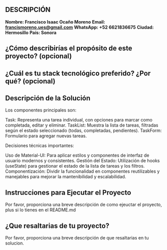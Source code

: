 ## DESCRIPCIÓN

**Nombre: Francisco Isaac Ocaño Moreno**
**Email: francismoreno.ues@gmail.com**
**WhatsApp: +52 6621836675**
**Ciudad: Hermosillo**
**País: Sonora**

## ¿Cómo describirías el propósito de este proyecto? (opcional)

## ¿Cuál es tu stack tecnológico preferido? ¿Por qué? (opcional)

## Descripción de la Solución
 Los componentes principales son:

Task: Representa una tarea individual, con opciones para marcar como completada, editar y eliminar.
TaskList: Muestra la lista de tareas, filtradas según el estado seleccionado (todas, completadas, pendientes).
TaskForm: Formulario para agregar nuevas tareas.

Decisiones técnicas importantes:

Uso de Material-UI: Para aplicar estilos y componentes de interfaz de usuario modernos y consistentes.
Gestión del Estado: Utilización de hooks (useState) para gestionar el estado de la lista de tareas y los filtros.
Componentización: Dividir la funcionalidad en componentes reutilizables y manejables para mejorar la mantenibilidad y escalabilidad.

## Instrucciones para Ejecutar el Proyecto

Por favor,  proporciona una breve descripción de como ejeuctar el proyecto, plus si lo tienes en el README.md 

## ¿Que resaltarias de tu proyecto?

Por favor,  proporciona una breve descripción de que resaltarias en tu solucion.
